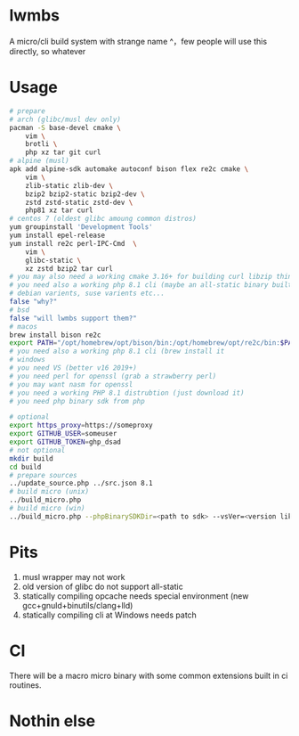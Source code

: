 # lwmbs

A micro/cli build system with strange name ^，few people will use this directly, so whatever

# Usage

```bash
# prepare
# arch (glibc/musl dev only)
pacman -S base-devel cmake \
    vim \
    brotli \
    php xz tar git curl
# alpine (musl)
apk add alpine-sdk automake autoconf bison flex re2c cmake \
    vim \
    zlib-static zlib-dev \
    bzip2 bzip2-static bzip2-dev \
    zstd zstd-static zstd-dev \
    php81 xz tar curl
# centos 7 (oldest glibc amoung common distros)
yum groupinstall 'Development Tools'
yum install epel-release
yum install re2c perl-IPC-Cmd  \
    vim \
    glibc-static \
    xz zstd bzip2 tar curl
# you may also need a working cmake 3.16+ for building curl libzip things
# you need also a working php 8.1 cli (maybe an all-static binary built in alpine?)
# debian varients, suse varients etc...
false "why?"
# bsd
false "will lwmbs support them?"
# macos
brew install bison re2c
export PATH="/opt/homebrew/opt/bison/bin:/opt/homebrew/opt/re2c/bin:$PATH"
# you need also a working php 8.1 cli (brew install it
# windows
# you need VS (better v16 2019+)
# you need perl for openssl (grab a strawberry perl)
# you may want nasm for openssl
# you need a working PHP 8.1 distrubtion (just download it)
# you need php binary sdk from php
```

```bash
# optional
export https_proxy=https://someproxy
export GITHUB_USER=someuser
export GITHUB_TOKEN=ghp_dsad
# not optional
mkdir build
cd build
# prepare sources
../update_source.php ../src.json 8.1
# build micro (unix)
../build_micro.php
# build micro (win)
../build_micro.php --phpBinarySDKDir=<path to sdk> --vsVer=<version like 17> --arch=<arch x64/arm64>
```

# Pits

1. musl wrapper may not work
2. old version of glibc do not support all-static
3. statically compiling opcache needs special environment (new gcc+gnuld+binutils/clang+lld)
4. statically compiling cli at Windows needs patch

# CI

There will be a macro micro binary with some common extensions built in ci routines.

# Nothin else
